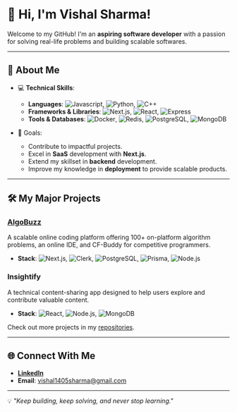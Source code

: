 # 👋 Hi, I'm Vishal Sharma!  

Welcome to my GitHub! I'm an **aspiring software developer** with a passion for solving real-life problems and building scalable softwares.

---

## 🚀 About Me  

- 💻 **Technical Skills**:
  - **Languages**: ![Javascript](https://img.shields.io/badge/-JavaScript-FFA500?style=flat&logo=javascript&logoColor=white), ![Python](https://img.shields.io/badge/-Python-3776AB?style=flat&logo=python&logoColor=white), ![C++](https://img.shields.io/badge/-C++-00599C?style=flat&logo=cplusplus&logoColor=white)
  - **Frameworks & Libraries**: ![Next.js](https://img.shields.io/badge/-Next.js-000000?style=flat&logo=next.js&logoColor=white), ![React](https://img.shields.io/badge/-React-61DAFB?style=flat&logo=react&logoColor=black), ![Express](https://img.shields.io/badge/-Express.js-000000?style=flat&logo=express&logoColor=white)
  - **Tools & Databases**: ![Docker](https://img.shields.io/badge/-Docker-2496ED?style=flat&logo=docker&logoColor=white), ![Redis](https://img.shields.io/badge/-Redis-DC382D?style=flat&logo=redis&logoColor=white), ![PostgreSQL](https://img.shields.io/badge/-PostgreSQL-4169E1?style=flat&logo=postgresql&logoColor=white), ![MongoDB](https://img.shields.io/badge/-MongoDB-47A248?style=flat&logo=mongodb&logoColor=white)

- 🎯 Goals:  
  - Contribute to impactful projects.  
  - Excel in **SaaS** development with **Next.js**.  
  - Extend my skillset in **backend** development.  
  - Improve my knowledge in **deployment** to provide scalable products.

---

## 🛠️ My Major Projects  

### [AlgoBuzz](https://algobuzz.online)  
A scalable online coding platform offering 100+ on-platform algorithm problems, an online IDE, and CF-Buddy for competitive programmers.  
- **Stack**: ![Next.js](https://img.shields.io/badge/-Next.js-000000?style=flat&logo=next.js&logoColor=white), ![Clerk](https://img.shields.io/badge/-Clerk-2B2D36?style=flat&logo=clerk&logoColor=white), ![PostgreSQL](https://img.shields.io/badge/-PostgreSQL-4169E1?style=flat&logo=postgresql&logoColor=white), ![Prisma](https://img.shields.io/badge/-Prisma-2D3748?style=flat&logo=prisma&logoColor=white), ![Node.js](https://img.shields.io/badge/-Node.js-339933?style=flat&logo=node.js&logoColor=white)

### Insightify  
A technical content-sharing app designed to help users explore and contribute valuable content.  
- **Stack**: ![React](https://img.shields.io/badge/-React-61DAFB?style=flat&logo=react&logoColor=black), ![Node.js](https://img.shields.io/badge/-Node.js-339933?style=flat&logo=node.js&logoColor=white), ![MongoDB](https://img.shields.io/badge/-MongoDB-47A248?style=flat&logo=mongodb&logoColor=white)

Check out more projects in my [repositories](https://github.com/VishalSh20?tab=repositories).  

---

## 🌐 Connect With Me  

- **[LinkedIn](www.linkedin.com/in/vishal-sharma-b77132201)**  
- **Email**: vishal1405sharma@gmail.com

---

💡 _"Keep building, keep solving, and never stop learning."_
